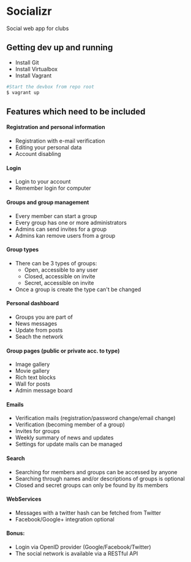 Socializr
=========

Social web app for clubs

Getting dev up and running
--------------------------

* Install Git
* Install Virtualbox
* Install Vagrant


```bash
#Start the devbox from repo root
$ vagrant up
```

Features which need to be included
----------------------------------

#### Registration and personal information ####
* Registration with e-mail verification
* Editing your personal data
* Account disabling

#### Login ####
* Login to your account
* Remember login for computer

#### Groups and group management ####
* Every member can start a group
* Every group has one or more administrators
* Admins can send invites for a group
* Admins kan remove users from a group

#### Group types ####
* There can be 3 types of groups:
    * Open, accessible to any user
    * Closed, accessible on invite
    * Secret, accessible on invite
* Once a group is create the type can't be changed

#### Personal dashboard ####
* Groups you are part of
* News messages
* Update from posts
* Seach the network

#### Group pages (public or private acc. to type) ####
* Image gallery
* Movie gallery
* Rich text blocks
* Wall for posts
* Admin message board

#### Emails ####
* Verification mails (registration/password change/email change)
* Verification (becoming member of a group)
* Invites for groups
* Weekly summary of news and updates
* Settings for update mails can be managed

#### Search ####
* Searching for members and groups can be accessed by anyone
* Searching through names and/or descriptions of groups is optional
* Closed and secret groups can only be found by its members

#### WebServices ####
* Messages with a twitter hash can be fetched from Twitter
* Facebook/Google+ integration optional

#### Bonus: ####
* Login via OpenID provider (Google/Facebook/Twitter)
* The social network is available via a RESTful API

